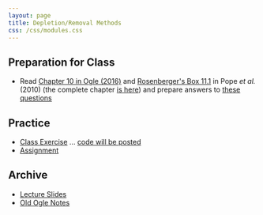 ```yaml
---
layout: page
title: Depletion/Removal Methods
css: /css/modules.css
---
```


## Preparation for Class

* Read [Chapter 10 in Ogle (2016)](RESOURCES/Ogle_Depletion.pdf) and [Rosenberger's Box 11.1](RESOURCES/Popeetal-2010-Box11-1.pdf) in Pope *et al.* (2010) (the complete chapter [is here](http://www.fs.fed.us/rm/pubs_other/rmrs_2010_pope_k001.pdf)) and prepare answers to [these questions](PREP/Depletion)

## Practice

* [Class Exercise](CEX/Depletion_CEX1) ... [code will be posted](CEX/CODES/Depletion.R)
* [Assignment](CE/Depletion_CE1)

## Archive

* [Lecture Slides](PPT/Depletion.pptx)
* [Old Ogle Notes](RESOURCES/Depletion)
